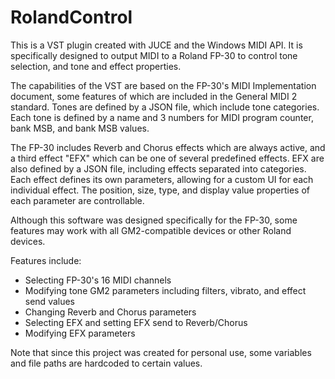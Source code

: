 # RolandControl

This is a VST plugin created with JUCE and the Windows MIDI API.
It is specifically designed to output MIDI to a Roland FP-30 to control tone selection, and tone and effect properties.

The capabilities of the VST are based on the FP-30's MIDI Implementation document, some features of which are included in the General MIDI 2 standard.
Tones are defined by a JSON file, which include tone categories. Each tone is defined by a name and 3 numbers for MIDI program counter, bank MSB, and bank MSB values.

The FP-30 includes Reverb and Chorus effects which are always active, and a third effect "EFX" which can be one of several predefined effects.
EFX are also defined by a JSON file, including effects separated into categories. Each effect defines its own parameters, allowing for a custom UI for each individual effect.
The position, size, type, and display value properties of each parameter are controllable.

Although this software was designed specifically for the FP-30, some features may work with all GM2-compatible devices or other Roland devices.

Features include:
- Selecting FP-30's 16 MIDI channels
- Modifying tone GM2 parameters including filters, vibrato, and effect send values
- Changing Reverb and Chorus parameters
- Selecting EFX and setting EFX send to Reverb/Chorus
- Modifying EFX parameters

Note that since this project was created for personal use, some variables and file paths are hardcoded to certain values.
